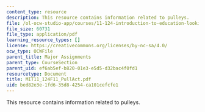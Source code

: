 ```yaml
---
content_type: resource
description: This resource contains information related to pulleys.
file: /ol-ocw-studio-app/courses/11-124-introduction-to-education-looking-forward-and-looking-back-on-education-fall-2011/bed82e3e1fd635d84254ca101cefcfe1_MIT11_124F11_PullAct.pdf
file_size: 60731
file_type: application/pdf
learning_resource_types: []
license: https://creativecommons.org/licenses/by-nc-sa/4.0/
ocw_type: OCWFile
parent_title: Major Assignments
parent_type: CourseSection
parent_uid: ef6ab5ef-b820-01e3-e5d5-d32bac4f0fd1
resourcetype: Document
title: MIT11_124F11_PullAct.pdf
uid: bed82e3e-1fd6-35d8-4254-ca101cefcfe1
---
```

This resource contains information related to pulleys.